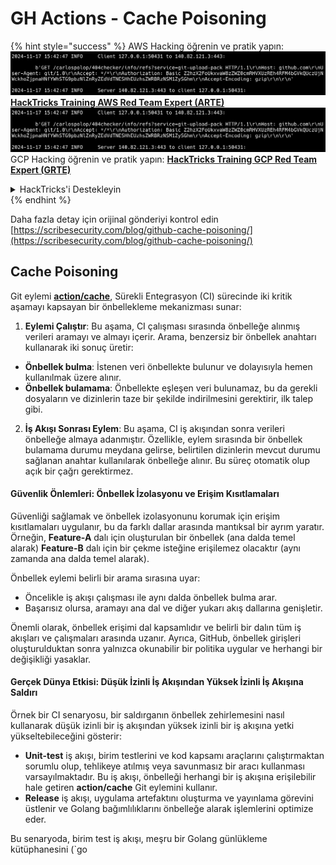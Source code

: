 # GH Actions - Cache Poisoning

{% hint style="success" %}
AWS Hacking öğrenin ve pratik yapın:<img src="../../../.gitbook/assets/image (1).png" alt="" data-size="line">[**HackTricks Training AWS Red Team Expert (ARTE)**](https://training.hacktricks.xyz/courses/arte)<img src="../../../.gitbook/assets/image (1).png" alt="" data-size="line">\
GCP Hacking öğrenin ve pratik yapın: <img src="../../../.gitbook/assets/image (2).png" alt="" data-size="line">[**HackTricks Training GCP Red Team Expert (GRTE)**<img src="../../../.gitbook/assets/image (2).png" alt="" data-size="line">](https://training.hacktricks.xyz/courses/grte)

<details>

<summary>HackTricks'i Destekleyin</summary>

* [**abonelik planlarını**](https://github.com/sponsors/carlospolop) kontrol edin!
* **💬 [**Discord grubuna**](https://discord.gg/hRep4RUj7f) veya [**telegram grubuna**](https://t.me/peass) katılın ya da **Twitter'da** 🐦 [**@hacktricks\_live**](https://twitter.com/hacktricks\_live)**'ı takip edin.**
* **Hacking ipuçlarını paylaşmak için** [**HackTricks**](https://github.com/carlospolop/hacktricks) ve [**HackTricks Cloud**](https://github.com/carlospolop/hacktricks-cloud) github reposuna PR gönderin.

</details>
{% endhint %}

Daha fazla detay için orijinal gönderiyi kontrol edin [https://scribesecurity.com/blog/github-cache-poisoning/](https://scribesecurity.com/blog/github-cache-poisoning/)

## Cache Poisoning

Git eylemi [**action/cache**](https://github.com/actions/cache), Sürekli Entegrasyon (CI) sürecinde iki kritik aşamayı kapsayan bir önbellekleme mekanizması sunar:

1. **Eylemi Çalıştır**: Bu aşama, CI çalışması sırasında önbelleğe alınmış verileri aramayı ve almayı içerir. Arama, benzersiz bir önbellek anahtarı kullanarak iki sonuç üretir:
* **Önbellek bulma**: İstenen veri önbellekte bulunur ve dolayısıyla hemen kullanılmak üzere alınır.
* **Önbellek bulamama**: Önbellekte eşleşen veri bulunamaz, bu da gerekli dosyaların ve dizinlerin taze bir şekilde indirilmesini gerektirir, ilk talep gibi.
2. **İş Akışı Sonrası Eylem**: Bu aşama, CI iş akışından sonra verileri önbelleğe almaya adanmıştır. Özellikle, eylem sırasında bir önbellek bulamama durumu meydana gelirse, belirtilen dizinlerin mevcut durumu sağlanan anahtar kullanılarak önbelleğe alınır. Bu süreç otomatik olup açık bir çağrı gerektirmez.

#### Güvenlik Önlemleri: Önbellek İzolasyonu ve Erişim Kısıtlamaları

Güvenliği sağlamak ve önbellek izolasyonunu korumak için erişim kısıtlamaları uygulanır, bu da farklı dallar arasında mantıksal bir ayrım yaratır. Örneğin, **Feature-A** dalı için oluşturulan bir önbellek (ana dalda temel alarak) **Feature-B** dalı için bir çekme isteğine erişilemez olacaktır (aynı zamanda ana dalda temel alarak).

Önbellek eylemi belirli bir arama sırasına uyar:

* Öncelikle iş akışı çalışması ile aynı dalda önbellek bulma arar.
* Başarısız olursa, aramayı ana dal ve diğer yukarı akış dallarına genişletir.

Önemli olarak, önbellek erişimi dal kapsamlıdır ve belirli bir dalın tüm iş akışları ve çalışmaları arasında uzanır. Ayrıca, GitHub, önbellek girişleri oluşturulduktan sonra yalnızca okunabilir bir politika uygular ve herhangi bir değişikliği yasaklar.

#### Gerçek Dünya Etkisi: Düşük İzinli İş Akışından Yüksek İzinli İş Akışına Saldırı

Örnek bir CI senaryosu, bir saldırganın önbellek zehirlemesini nasıl kullanarak düşük izinli bir iş akışından yüksek izinli bir iş akışına yetki yükseltebileceğini gösterir:

* **Unit-test** iş akışı, birim testlerini ve kod kapsamı araçlarını çalıştırmaktan sorumlu olup, tehlikeye atılmış veya savunmasız bir aracı kullanması varsayılmaktadır. Bu iş akışı, önbelleği herhangi bir iş akışına erişilebilir hale getiren **action/cache** Git eylemini kullanır.
* **Release** iş akışı, uygulama artefaktını oluşturma ve yayınlama görevini üstlenir ve Golang bağımlılıklarını önbelleğe alarak işlemlerini optimize eder.

Bu senaryoda, birim test iş akışı, meşru bir Golang günlükleme kütüphanesini (\`go
